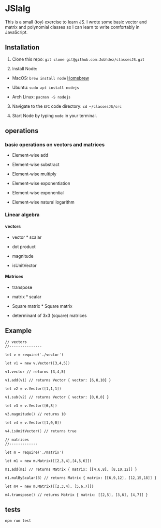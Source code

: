 # JSlalg
This is a small (toy) exercise to learn JS. 
I wrote some basic vector and matrix and polynomial classes so I can learn to write comfortably in JavaScript.

## Installation
1. Clone this repo: `git clone git@github.com:Jobhdez/classesJS.git`

2. Install Node:


- MacOS: `brew install node`
[Homebrew](https://brew.sh)

- Ubuntu: `sudo apt install nodejs`

- Arch Linux: `pacman -S nodejs`

3. Navigate to the src code directory: `cd ~/classesJS/src`

4. Start Node by typing `node` in your terminal.

## operations

### basic operations on vectors and matrices

- Element-wise add

- Element-wise substract

- Element-wise multiply

- Element-wise exponentiation

- Element-wise exponential

- Element-wise natural logarithm

### Linear algebra

#### vectors

- vector * scalar

- dot product

- magnitude

- isUnitVector

#### Matrices

- transpose

- matrix * scalar

- Square matrix * Square matrix

- determinant of 3x3 (square) matrices

## Example 

```JS
// vectors
//--------------- 

let v = require('./vector')

let v1 = new v.Vector([3,4,5])

v1.vector // returns [3,4,5]

v1.add(v1) // returns Vector { vector: [6,8,10] }

let v2 = v.Vector([1,1,1])

v1.sub(v2) // returns Vector { vector: [0,0,0] }

let v3 = v.Vector([6,8])

v3.magnitude() // returns 10

let v4 = v.Vector([1,0,0]) 

v4.isUnitVector() // returns true

// matrices
//-------------

let m = require('./matrix')

let m1 = new m.Matrix([[2,3,4],[4,5,6]])

m1.add(m1) // returns Matrix { matrix: [[4,6,8], [8,10,12]] }

m1.mulByScalar(3) // returns Matrix { matrix: [[6,9,12], [12,15,18]] }

let m4 = new m.Matrix([[2,3,4], [5,6,7]])

m4.transpose() // returns Matrix { matrix: [[2,5], [3,6], [4,7]] }
```

## tests
```
npm run test
```
